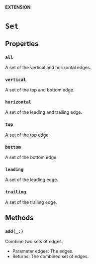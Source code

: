 **EXTENSION**

# `Set`

## Properties
### `all`

A set of the vertical and horizontal edges.

### `vertical`

A set of the top and bottom edge.

### `horizontal`

A set of the leading and trailing edge.

### `top`

A set of the top edge.

### `bottom`

A set of the bottom edge.

### `leading`

A set of the leading edge.

### `trailing`

A set of the trailing edge.

## Methods
### `add(_:)`

Combine two sets of edges.
- Parameter edges: The edges.
- Returns: The combined set of edges.
